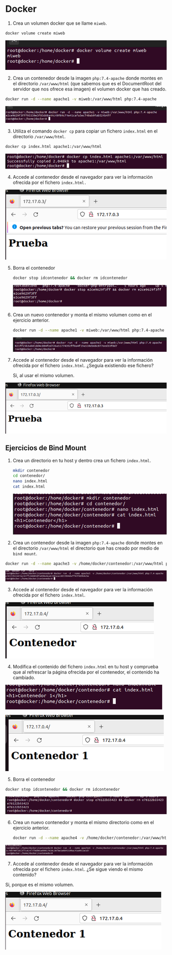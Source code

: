 # Docker

1.  Crea un volumen docker que se llame `miweb`.

```bash
docker volume create miweb
```

![](assets/captura1.png)

2. Crea un contenedor desde la imagen `php:7.4-apache` donde montes en el directorio `/var/www/html` (que sabemos que es el DocumentRoot del servidor que nos ofrece esa imagen) el volumen docker que has creado.

```bash
docker run -d --name apache1 -v miweb:/var/www/html php:7.4-apache
```

![](assets/captura2.png)

3. Utiliza el comando `docker cp` para copiar un fichero `index.html` en el directorio `/var/www/html`.

```bash
docker cp index.html apache1:/var/www/html
```

![](assets/captura3.png)

4. Accede al contenedor desde el navegador para ver la información ofrecida por el fichero `index.html.`

![](assets/captura4.png)

5. Borra el contenedor

   ```bash
   docker stop idcontenedor && docker rm idcontenedor
   ```

   ![](assets/captura5.png)

6. Crea un nuevo contenedor y monta el mismo volumen como en el ejercicio anterior.

   ```bash
   docker run -d --name apache1 -v miweb:/var/www/html php:7.4-apache
   ```

   ![](assets/captura6.png)

7. Accede al contenedor desde el navegador para ver la información ofrecida por el fichero `index.html`. ¿Seguía existiendo ese fichero?

   Si, al usar el mismo volumen.

![](assets/captura7.png)



## Ejercicios de Bind Mount

1. Crea un directorio en tu host y dentro crea un fichero `index.html`.

   ```bash
   mkdir contenedor
   cd contenedor/
   nano index.html
   cat index.html
   ```

   ![](assets/captura8.png)

2. Crea un contenedor desde la imagen `php:7.4-apache` donde montes en el directorio `/var/www/html` el directorio que has creado por medio de `bind mount`.

```bash
docker run -d --name apache3 -v /home/docker/contenedor:/var/www/html php:7.4-apache
```

![](assets/captura9.png)

3. Accede al contenedor desde el navegador para ver la información ofrecida por el fichero `index.html`.

![](assets/captura10.png)

4. Modifica el contenido del fichero `index.html` en tu host y comprueba que al refrescar la página ofrecida por el contenedor, el contenido ha cambiado.

![](assets/captura12.png)

![](assets/captura11.png)

5. Borra el contenedor

```bash
docker stop idcontenedor && docker rm idcontenedor
```

![](assets/captura13.png)

6. Crea un nuevo contenedor y monta el mismo directorio como en el ejercicio anterior.

   ```bash
   docker run -d --name apache4 -v /home/docker/contenedor:/var/www/html php:7.4-apache
   ```

![](assets/captura14.png)

7.  Accede al contenedor desde el navegador para ver la información ofrecida por el fichero `index.html`. ¿Se sigue viendo el mismo contenido?

Si, porque es el mismo volumen.

![](assets/captura15.png)